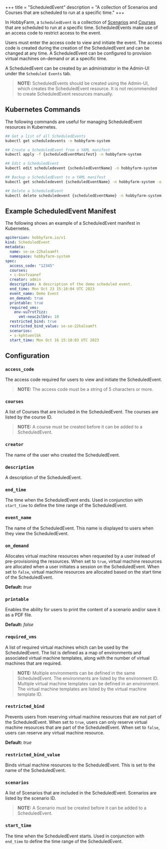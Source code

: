 +++
title = "ScheduledEvent"
description = "A collection of Scenarios and Courses that are scheduled to run at a specific time."
+++

In HobbyFarm, a `ScheduledEvent` is a collection of [Scenarios](/docs/architecture/resources/scenario) and [Courses](/docs/architecture/resources/course) that are scheduled to run at a specific time. ScheduledEvents make use of an access code to restrict access to the event.

Users must enter the access code to view and initiate the event. The access code is created during the creation of the ScheduledEvent and can be changed at any time. A ScheduledEvent can be configured to provision virtual machines on-demand or at a specific time.

A ScheduledEvent can be created by an administrator in the Admin-UI under the `Scheduled Events` tab.

> **NOTE:** ScheduledEvents should be created using the Admin-UI, which creates the ScheduledEvent resource. It is not recommended to create ScheduledEvent resources manually.

## Kubernetes Commands
The following commands are useful for managing ScheduledEvent resources in Kubernetes.

```bash
## Get a list of all ScheduledEvents
kubectl get scheduledevents -n hobbyfarm-system

## Create a ScheduledEvent from a YAML manifest
kubectl apply -f {scheduledEventManifest} -n hobbyfarm-system

## Edit a ScheduledEvent
kubectl edit scheduledevent {scheduledEventName} -n hobbyfarm-system

## Backup a ScheduledEvent to a YAML manifest
kubectl get scheduledevent {scheduledEventName} -n hobbyfarm-system -o yaml > {scheduledEventManifest}

## Delete a ScheduledEvent
kubectl delete scheduledevent {scheduledEventName} -n hobbyfarm-system
```

## Example ScheduledEvent Manifest
The following shows an example of a ScheduledEvent manifest in Kubernetes.

```yaml
apiVersion: hobbyfarm.io/v1
kind: ScheduledEvent
metadata:
  name: se-se-22kaloamft
  namespace: hobbyfarm-system
spec:
  access_code: "12345"
  courses:
  - c-6ovfvaanef
  creator: admin
  description: A description of the demo scheduled event.
  end_time: Mon Oct 23 15:10:04 UTC 2023
  event_name: Demo Event
  on_demand: true
  printable: true
  required_vms:
    env-vu7rst7izz:
      vmt-neuc2clbtv: 10
  restricted_bind: true
  restricted_bind_value: se-se-22kaloamft
  scenarios:
  - s-kphtuenlbk
  start_time: Mon Oct 16 15:10:03 UTC 2023
```

## Configuration

### `access_code`
The access code required for users to view and initiate the ScheduledEvent.

> **NOTE:** The access code must be a string of 5 characters or more.

### `courses`
A list of Courses that are included in the ScheduledEvent. The courses are listed by the course ID.

> **NOTE:** A course must be created before it can be added to a ScheduledEvent.

### `creator`
The name of the user who created the ScheduledEvent.

### `description`
A description of the ScheduledEvent.

### `end_time`
The time when the ScheduledEvent ends. Used in conjunction with `start_time` to define the time range of the ScheduledEvent.

### `event_name`
The name of the ScheduledEvent. This name is displayed to users when they view the ScheduledEvent.

### `on_demand`
Allocates virtual machine resources when requested by a user instead of pre-provisioning the resources. When set to `true`, virtual machine resources are allocated when a user initiates a session on the ScheduledEvent. When set to `false`, virtual machine resources are allocated based on the start time of the ScheduledEvent.

**Default:** _true_

### `printable`
Enables the ability for users to print the content of a scenario and/or save it as a PDF file.

**Default:** _false_

### `required_vms`
A list of required virtual machines which can be used by the ScheduledEvent. The list is defined as a map of environments and associated virtual machine templates, along with the number of virtual machines that are required.

> **NOTE:** Multiple environments can be defined in the same ScheduledEvent. The environments are listed by the environment ID. Multiple virtual machine templates can be defined in an environment. The virtual machine templates are listed by the virtual machine template ID.

### `restricted_bind`
Prevents users from reserving virtual machine resources that are not part of the ScheduledEvent. When set to `true`, users can only reserve virtual machine resources that are part of the ScheduledEvent. When set to `false`, users can reserve any virtual machine resource.

**Default:** _true_

### `restricted_bind_value`
Binds virtual machine resources to the ScheduledEvent. This is set to the name of the ScheduledEvent.

### `scenarios`
A list of Scenarios that are included in the ScheduledEvent. Scenarios are listed by the scenario ID.

> **NOTE:** A Scenario must be created before it can be added to a ScheduledEvent.

### `start_time`
The time when the ScheduledEvent starts. Used in conjunction with `end_time` to define the time range of the ScheduledEvent.
